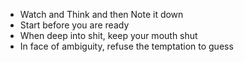 - Watch and Think and then Note it down
- Start before you are ready
- When deep into shit, keep your mouth shut
- In face of ambiguity, refuse the temptation to guess
